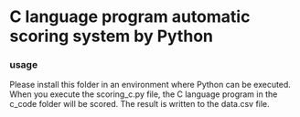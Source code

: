 # C language program automatic scoring system by Python
### usage
Please install this folder in an environment where Python can be executed. When you execute the scoring_c.py file, the C language program in the c_code folder will be scored. The result is written to the data.csv file.